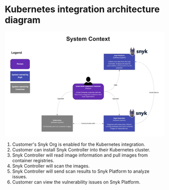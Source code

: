 # Kubernetes integration architecture diagram

![](<../../../../.gitbook/assets/System Diagram-Kubernetes integration.jpg>)

1. Customer's Snyk Org is enabled for the Kubernetes integration.
2. Customer can install Snyk Controller into their Kubernetes cluster.
3. Snyk Controller will read image information and pull images from container registries.
4. Snyk Controller will scan the images.
5. Snyk Controller will send scan results to Snyk Platform to analyze issues.
6. Customer can view the vulnerability issues on Snyk Platform.
